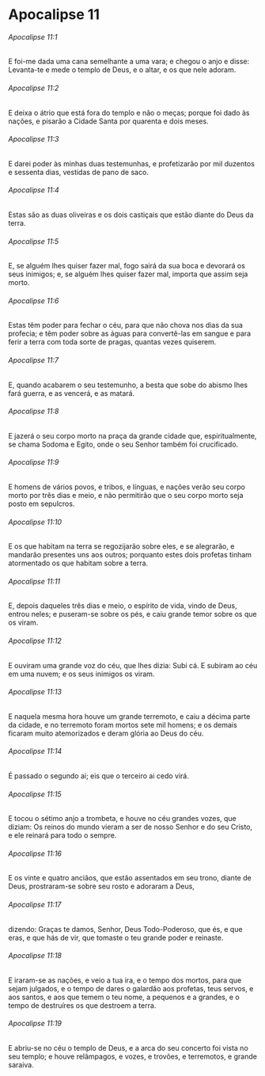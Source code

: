 # Apocalipse 11

###### Apocalipse 11:1

E foi-me dada uma cana semelhante a uma vara; e chegou o anjo e disse: Levanta-te e mede o templo de Deus, e o altar, e os que nele adoram.

###### Apocalipse 11:2

E deixa o átrio que está fora do templo e não o meças; porque foi dado às nações, e pisarão a Cidade Santa por quarenta e dois meses.

###### Apocalipse 11:3

E darei poder às minhas duas testemunhas, e profetizarão por mil duzentos e sessenta dias, vestidas de pano de saco.

###### Apocalipse 11:4

Estas são as duas oliveiras e os dois castiçais que estão diante do Deus da terra.

###### Apocalipse 11:5

E, se alguém lhes quiser fazer mal, fogo sairá da sua boca e devorará os seus inimigos; e, se alguém lhes quiser fazer mal, importa que assim seja morto.

###### Apocalipse 11:6

Estas têm poder para fechar o céu, para que não chova nos dias da sua profecia; e têm poder sobre as águas para convertê-las em sangue e para ferir a terra com toda sorte de pragas, quantas vezes quiserem.

###### Apocalipse 11:7

E, quando acabarem o seu testemunho, a besta que sobe do abismo lhes fará guerra, e as vencerá, e as matará.

###### Apocalipse 11:8

E jazerá o seu corpo morto na praça da grande cidade que, espiritualmente, se chama Sodoma e Egito, onde o seu Senhor também foi crucificado.

###### Apocalipse 11:9

E homens de vários povos, e tribos, e línguas, e nações verão seu corpo morto por três dias e meio, e não permitirão que o seu corpo morto seja posto em sepulcros.

###### Apocalipse 11:10

E os que habitam na terra se regozijarão sobre eles, e se alegrarão, e mandarão presentes uns aos outros; porquanto estes dois profetas tinham atormentado os que habitam sobre a terra.

###### Apocalipse 11:11

E, depois daqueles três dias e meio, o espírito de vida, vindo de Deus, entrou neles; e puseram-se sobre os pés, e caiu grande temor sobre os que os viram.

###### Apocalipse 11:12

E ouviram uma grande voz do céu, que lhes dizia: Subi cá. E subiram ao céu em uma nuvem; e os seus inimigos os viram.

###### Apocalipse 11:13

E naquela mesma hora houve um grande terremoto, e caiu a décima parte da cidade, e no terremoto foram mortos sete mil homens; e os demais ficaram muito atemorizados e deram glória ao Deus do céu.

###### Apocalipse 11:14

É passado o segundo ai; eis que o terceiro ai cedo virá.

###### Apocalipse 11:15

E tocou o sétimo anjo a trombeta, e houve no céu grandes vozes, que diziam: Os reinos do mundo vieram a ser de nosso Senhor e do seu Cristo, e ele reinará para todo o sempre.

###### Apocalipse 11:16

E os vinte e quatro anciãos, que estão assentados em seu trono, diante de Deus, prostraram-se sobre seu rosto e adoraram a Deus,

###### Apocalipse 11:17

dizendo: Graças te damos, Senhor, Deus Todo-Poderoso, que és, e que eras, e que hás de vir, que tomaste o teu grande poder e reinaste.

###### Apocalipse 11:18

E iraram-se as nações, e veio a tua ira, e o tempo dos mortos, para que sejam julgados, e o tempo de dares o galardão aos profetas, teus servos, e aos santos, e aos que temem o teu nome, a pequenos e a grandes, e o tempo de destruíres os que destroem a terra.

###### Apocalipse 11:19

E abriu-se no céu o templo de Deus, e a arca do seu concerto foi vista no seu templo; e houve relâmpagos, e vozes, e trovões, e terremotos, e grande saraiva.

